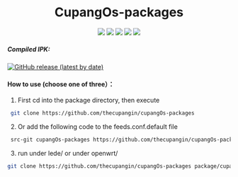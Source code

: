 <div align="center">
<h1 align="center">CupangOs-packages</h1>
<img src="https://img.shields.io/github/issues/thecupangin/cupangOs-packages?color=green">
<img src="https://img.shields.io/github/stars/thecupangin/cupangOs-packages?color=yellow">
<img src="https://img.shields.io/github/forks/thecupangin/cupangOs-packages?color=orange">
<img src="https://img.shields.io/github/license/thecupangin/cupangOs-packages?color=ff69b4">
<img src="https://img.shields.io/github/languages/code-size/thecupangin/cupangOs-packages?color=blueviolet">
</div>

##### Compiled IPK:
[![GitHub release (latest by date)](https://img.shields.io/github/v/release/kenzok8/compile-package?style=for-the-badge&label=Latest)](https://github.com/kenzok8/compile-package/releases/latest)

#### How to use (choose one of three）：

1. First cd into the package directory, then execute

```bash
 git clone https://github.com/thecupangin/cupangOs-packages
```
2. Or add the following code to the feeds.conf.default file

```bash
 src-git cupangOs-packages https://github.com/thecupangin/cupangOs-packages
```
3. run under lede/ or under openwrt/

```bash
git clone https://github.com/thecupangin/cupangOs-packages package/cupangOs-packages
```











